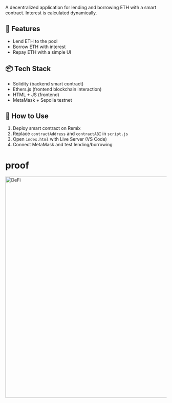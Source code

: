 
A decentralized application for lending and borrowing ETH with a smart contract. Interest is calculated dynamically.

## 🔧 Features
- Lend ETH to the pool
- Borrow ETH with interest
- Repay ETH with a simple UI

## 📦 Tech Stack
- Solidity (backend smart contract)
- Ethers.js (frontend blockchain interaction)
- HTML + JS (frontend)
- MetaMask + Sepolia testnet

## 📌 How to Use
1. Deploy smart contract on Remix
2. Replace `contractAddress` and `contractABI` in `script.js`
3. Open `index.html` with Live Server (VS Code)
4. Connect MetaMask and test lending/borrowing

# proof
<img width="1366" height="692" alt="DeFi" src="https://github.com/user-attachments/assets/f93697c5-06c3-4708-8601-6b32909b9ff1" />
